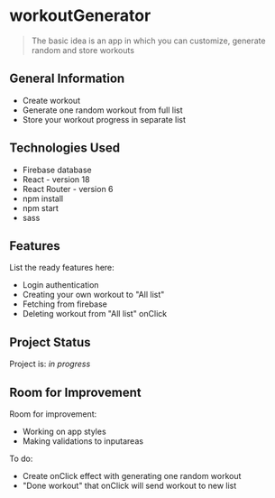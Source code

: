 # workoutGenerator
> The basic idea is an app in which you can customize, generate random and store workouts



## General Information 
- Create workout
- Generate one random workout from full list
- Store your workout progress in separate list



## Technologies Used
- Firebase database
- React - version 18
- React Router - version 6
- npm install
- npm start
- sass


## Features
List the ready features here:
- Login authentication
- Creating your own workout to "All list"
- Fetching from firebase
- Deleting workout from "All list" onClick



## Project Status
Project is: _in progress_ 


## Room for Improvement

Room for improvement:
- Working on app styles
- Making validations to inputareas

To do:
- Create onClick effect with generating one random workout
- "Done workout" that onClick will send workout to new list 


